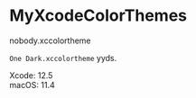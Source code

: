 # MyXcodeColorThemes
nobody.xccolortheme

``One Dark.xccolortheme`` yyds.

Xcode: 12.5  
macOS: 11.4  
